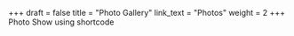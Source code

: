 +++
draft = false
title = "Photo Gallery"
link_text = "Photos"
weight = 2
+++
Photo Show using shortcode
